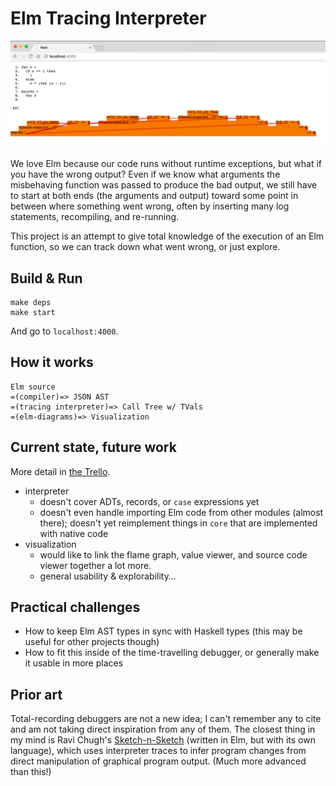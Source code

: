 # Elm Tracing Interpreter

![image](/img/fac-screenshot.png)


We love Elm because our code runs without runtime exceptions, but what if you have the wrong output? Even if we know what arguments the misbehaving function was passed to produce the bad output, we still have to start at both ends (the arguments and output) toward some point in between where something went wrong, often by inserting many log statements, recompiling, and re-running.

This project is an attempt to give total knowledge of the execution of an Elm function, so we can track down what went wrong, or just explore.

## Build & Run
```
make deps
make start
```
And go to `localhost:4000`.

## How it works

```
Elm source
=(compiler)=> JSON AST
=(tracing interpreter)=> Call Tree w/ TVals
=(elm-diagrams)=> Visualization
```


## Current state, future work

More detail in [the Trello](https://trello.com/b/6fNpWjix/reversible-interpreter#).

- interpreter
  - doesn't cover ADTs, records, or `case` expressions yet
  - doesn't even handle importing Elm code from other modules (almost there); doesn't yet reimplement things in `core` that are implemented with native code
- visualization
  - would like to link the flame graph, value viewer, and source code viewer together a lot more.
  - general usability & explorability…


## Practical challenges

- How to keep Elm AST types in sync with Haskell types (this may be useful for other projects though)
- How to fit this inside of the time-travelling debugger, or generally make it usable in more places

## Prior art

Total-recording debuggers are not a new idea; I can't remember any to cite and am not taking direct inspiration from any of them. The closest thing in my mind is Ravi Chugh's [Sketch-n-Sketch](https://github.com/ravichugh/sketch-n-sketch) (written in Elm, but with its own language), which uses interpreter traces to infer program changes from direct manipulation of graphical program output. (Much more advanced than this!)